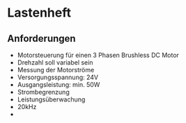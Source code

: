 # Lastenheft

## Anforderungen
* Motorsteuerung für einen 3 Phasen Brushless DC Motor
* Drehzahl soll variabel sein
* Messung der Motorströme
* Versorgungsspannung: 24V
* Ausgangsleistung: min. 50W
* Strombegrenzung
* Leistungsüberwachung
* 20kHz
* 